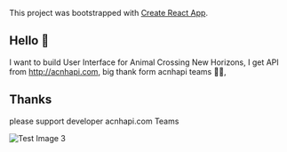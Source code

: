This project was bootstrapped with [Create React App](https://github.com/facebook/create-react-app).

## Hello 👾
I want to build User Interface for Animal Crossing New Horizons, I get API from http://acnhapi.com, big thank form acnhapi teams 👍🏻,

## Thanks
please support developer acnhapi.com Teams 

![Test Image 3](/NewHorizons.png)
